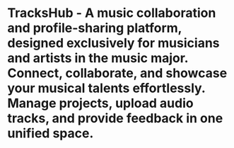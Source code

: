 # TracksHub - A music collaboration and profile-sharing platform, designed exclusively for musicians and artists in the music major. Connect, collaborate, and showcase your musical talents effortlessly. Manage projects, upload audio tracks, and provide feedback in one unified space.